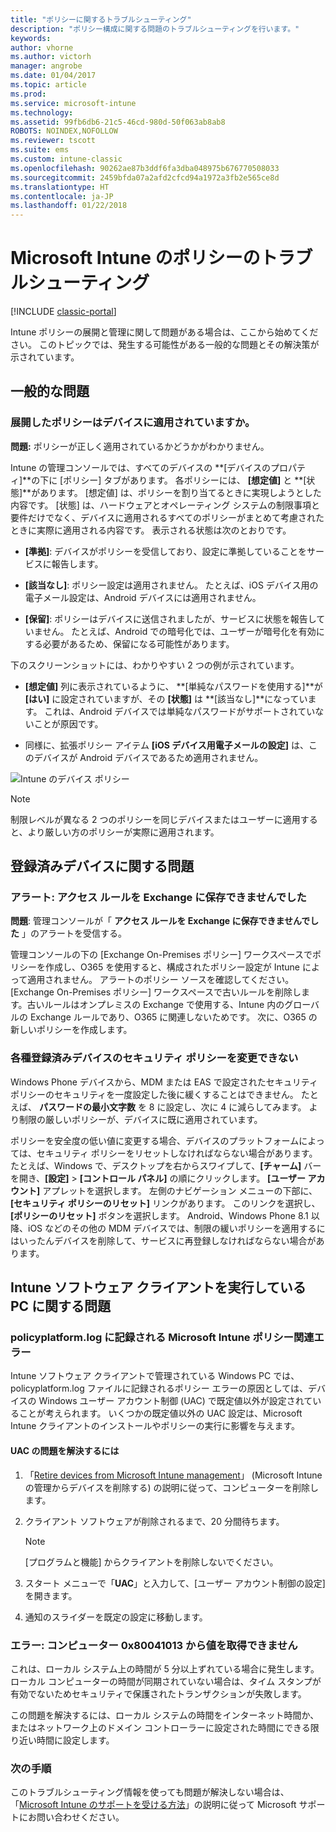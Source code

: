 ```yaml
---
title: "ポリシーに関するトラブルシューティング"
description: "ポリシー構成に関する問題のトラブルシューティングを行います。"
keywords: 
author: vhorne
ms.author: victorh
manager: angrobe
ms.date: 01/04/2017
ms.topic: article
ms.prod: 
ms.service: microsoft-intune
ms.technology: 
ms.assetid: 99fb6db6-21c5-46cd-980d-50f063ab8ab8
ROBOTS: NOINDEX,NOFOLLOW
ms.reviewer: tscott
ms.suite: ems
ms.custom: intune-classic
ms.openlocfilehash: 90262ae87b3ddf6fa3dba048975b676770508033
ms.sourcegitcommit: 2459bfda07a2afd2cfcd94a1972a3fb2e565ce8d
ms.translationtype: HT
ms.contentlocale: ja-JP
ms.lasthandoff: 01/22/2018
---
```

# <a name="troubleshoot-policies-in-microsoft-intune"></a>Microsoft Intune のポリシーのトラブルシューティング

[!INCLUDE [classic-portal](../includes/classic-portal.md)]

Intune ポリシーの展開と管理に関して問題がある場合は、ここから始めてください。 このトピックでは、発生する可能性がある一般的な問題とその解決策が示されています。

## <a name="general-issues"></a>一般的な問題

### <a name="was-a-deployed-policy-applied-to-the-device"></a>展開したポリシーはデバイスに適用されていますか。
**問題:** ポリシーが正しく適用されているかどうかがわかりません。

Intune の管理コンソールでは、すべてのデバイスの **[デバイスのプロパティ]**の下に [ポリシー] タブがあります。 各ポリシーには、 **[想定値]** と **[状態]**があります。 [想定値] は、ポリシーを割り当てるときに実現しようとした内容です。 [状態] は、ハードウェアとオペレーティング システムの制限事項と要件だけでなく、デバイスに適用されるすべてのポリシーがまとめて考慮されたときに実際に適用される内容です。 表示される状態は次のとおりです。

-   **[準拠]**: デバイスがポリシーを受信しており、設定に準拠していることをサービスに報告します。

-   **[該当なし]**: ポリシー設定は適用されません。 たとえば、iOS デバイス用の電子メール設定は、Android デバイスには適用されません。

-   **[保留]**: ポリシーはデバイスに送信されましたが、サービスに状態を報告していません。 たとえば、Android での暗号化では、ユーザーが暗号化を有効にする必要があるため、保留になる可能性があります。

下のスクリーンショットには、わかりやすい 2 つの例が示されています。

-   **[想定値]** 列に表示されているように、 **[単純なパスワードを使用する]**が **[はい]** に設定されていますが、その **[状態]** は **[該当なし]**になっています。 これは、Android デバイスでは単純なパスワードがサポートされていないことが原因です。

-   同様に、拡張ポリシー アイテム **[iOS デバイス用電子メールの設定]** は、このデバイスが Android デバイスであるため適用されません。

![Intune のデバイス ポリシー](../media/Intune-Device-Policy-v.2.jpg)

> [!NOTE]
> 制限レベルが異なる 2 つのポリシーを同じデバイスまたはユーザーに適用すると、より厳しい方のポリシーが実際に適用されます。


## <a name="issues-with-enrolled-devices"></a>登録済みデバイスに関する問題

### <a name="alert-saving-of-access-rules-to-exchange-has-failed"></a>アラート: アクセス ルールを Exchange に保存できませんでした
**問題**: 管理コンソールが「 **アクセス ルールを Exchange に保存できませんでした** 」のアラートを受信する。

管理コンソールの下の [Exchange On-Premises ポリシー] ワークスペースでポリシーを作成し、O365 を使用すると、構成されたポリシー設定が Intune によって適用されません。 アラートのポリシー ソースを確認してください。  [Exchange On-Premises ポリシー] ワークスペースで古いルールを削除します。古いルールはオンプレミスの Exchange で使用する、Intune 内のグローバルの Exchange ルールであり、O365 に関連しないためです。 次に、O365 の新しいポリシーを作成します。

### <a name="cannot-change-security-policy-for-various-enrolled-devices"></a>各種登録済みデバイスのセキュリティ ポリシーを変更できない
Windows Phone デバイスから、MDM または EAS で設定されたセキュリティ ポリシーのセキュリティを一度設定した後に緩くすることはできません。 たとえば、 **パスワードの最小文字数** を 8 に設定し、次に 4 に減らしてみます。 より制限の厳しいポリシーが、デバイスに既に適用されています。

ポリシーを安全度の低い値に変更する場合、デバイスのプラットフォームによっては、セキュリティ ポリシーをリセットしなければならない場合があります。
たとえば、Windows で、デスクトップを右からスワイプして、**[チャーム]** バーを開き、**[設定]** &gt; **[コントロール パネル]** の順にクリックします。  **[ユーザー アカウント]** アプレットを選択します。
左側のナビゲーション メニューの下部に、 **[セキュリティ ポリシーのリセット]** リンクがあります。 このリンクを選択し、**[ポリシーのリセット]** ボタンを選択します。
Android、Windows Phone 8.1 以降、iOS などのその他の MDM デバイスでは、制限の緩いポリシーを適用するにはいったんデバイスを削除して、サービスに再登録しなければならない場合があります。

## <a name="issues-with-pcs-that-run-the-intune-software-client"></a>Intune ソフトウェア クライアントを実行している PC に関する問題

### <a name="microsoft-intune-policy-related-errors-in-policyplatformlog"></a>policyplatform.log に記録される Microsoft Intune ポリシー関連エラー
Intune ソフトウェア クライアントで管理されている Windows PC では、policyplatform.log ファイルに記録されるポリシー エラーの原因としては、デバイスの Windows ユーザー アカウント制御 (UAC) で既定値以外が設定されていることが考えられます。 いくつかの既定値以外の UAC 設定は、Microsoft Intune クライアントのインストールやポリシーの実行に影響を与えます。

#### <a name="to-resolve-uac-issues"></a>UAC の問題を解決するには

1.  「[Retire devices from Microsoft Intune management](/intune-classic/deploy-use/retire-devices-from-microsoft-intune-management)」 (Microsoft Intune の管理からデバイスを削除する) の説明に従って、コンピューターを削除します。

2.  クライアント ソフトウェアが削除されるまで、20 分間待ちます。

    > [!NOTE]
    > [プログラムと機能] からクライアントを削除しないでください。

3.  スタート メニューで「**UAC**」と入力して、[ユーザー アカウント制御の設定] を開きます。

4.  通知のスライダーを既定の設定に移動します。

### <a name="error-cannot-obtain-the-value-from-the-computer-0x80041013"></a>エラー: コンピューター 0x80041013 から値を取得できません
これは、ローカル システム上の時間が 5 分以上ずれている場合に発生します。 ローカル コンピューターの時間が同期されていない場合は、タイム スタンプが有効でないためセキュリティで保護されたトランザクションが失敗します。

この問題を解決するには、ローカル システムの時間をインターネット時間か、またはネットワーク上のドメイン コントローラーに設定された時間にできる限り近い時間に設定します。








### <a name="next-steps"></a>次の手順
このトラブルシューティング情報を使っても問題が解決しない場合は、「[Microsoft Intune のサポートを受ける方法](how-to-get-support-for-microsoft-intune.md)」の説明に従って Microsoft サポートにお問い合わせください。
